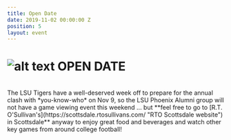 ```yaml
---
title: Open Date
date: 2019-11-02 00:00:00 Z
position: 5
layout: event
---
```


# ![alt text](https://lsu-phoenix-alumni.github.io/assets/img/LSUTigers.png "LSU Fighting Tigers") OPEN DATE  
<br>
The LSU Tigers have a well-deserved week off to prepare for the annual clash with *you-know-who* on Nov 9, so the LSU Phoenix Alumni group will not have a game viewing event this weekend ... but **feel free to go to [R.T. O'Sullivan's](https://scottsdale.rtosullivans.com/ "RTO Scottsdale website") in Scottsdale** anyway to enjoy great food and beverages and watch other key games from around college football! 